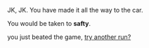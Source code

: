 JK, JK. You have made it all the way to the car.

You would be taken to **safty**.

you just beated the game, [try another run?](../README.md)